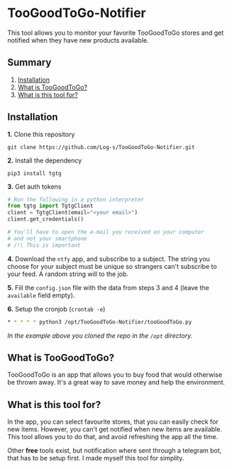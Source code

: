 # TooGoodToGo-Notifier

This tool allows you to monitor your favorite TooGoodToGo stores and get notified when they have new products available.

## Summary

1. [Installation](#installation)
2. [What is TooGoodToGo?](#what-is-toogoodtogo)
3. [What is this tool for?](#what-is-this-tool-for)

## Installation

**1.** Clone this repository
```
git clone https://github.com/Log-s/TooGoodToGo-Notifier.git
```

**2.** Install the dependency
```
pip3 install tgtg
```

**3.** Get auth tokens
```python
# Run the following in a python interpreter
from tgtg import TgtgClient
client = TgtgClient(email="<your email>")
client.get_credentials()

# You'll have to open the e-mail you received on your computer
# and not your smartphone
# /!\ This is important
```

**4.** Download the `ntfy` app, and subscribe to a subject. The string you choose for your subject must be unique so strangers can't subscribe to your feed. A random string will to the job.

**5.** Fill the `config.json` file with the data from steps 3 and 4 (leave the `available` field empty).

**6.** Setup the cronjob (`crontab -e`)
```bash
* * * * * python3 /opt/TooGoodToGo-Notifier/tooGoodToGo.py
```
*In the example above you cloned the repo in the `/opt` directory.*

## What is TooGoodToGo?

TooGoodToGo is an app that allows you to buy food that would otherwise be thrown away. It's a great way to save money and help the environment.

## What is this tool for?

In the app, you can select favourite stores, that you can easily check for new items. However, you can't get notified when new items are available. This tool allows you to do that, and avoid refreshing the app all the time.

Other **free** tools exist, but notification where sent through a telegram bot, that has to be setup first. I made myself this tool for simplity.